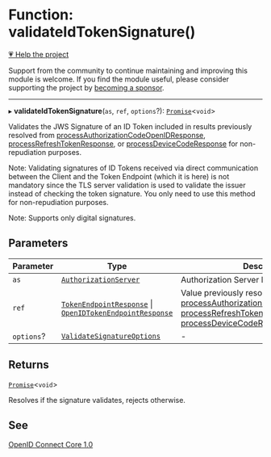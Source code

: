 # Function: validateIdTokenSignature()

[💗 Help the project](https://github.com/sponsors/panva)

Support from the community to continue maintaining and improving this module is welcome. If you find the module useful, please consider supporting the project by [becoming a sponsor](https://github.com/sponsors/panva).

***

▸ **validateIdTokenSignature**(`as`, `ref`, `options`?): [`Promise`](https://developer.mozilla.org/docs/Web/JavaScript/Reference/Global_Objects/Promise)\<`void`\>

Validates the JWS Signature of an ID Token included in results previously resolved from
[processAuthorizationCodeOpenIDResponse](processAuthorizationCodeOpenIDResponse.md), [processRefreshTokenResponse](processRefreshTokenResponse.md), or
[processDeviceCodeResponse](processDeviceCodeResponse.md) for non-repudiation purposes.

Note: Validating signatures of ID Tokens received via direct communication between the Client and
the Token Endpoint (which it is here) is not mandatory since the TLS server validation is used to
validate the issuer instead of checking the token signature. You only need to use this method for
non-repudiation purposes.

Note: Supports only digital signatures.

## Parameters

| Parameter | Type | Description |
| ------ | ------ | ------ |
| `as` | [`AuthorizationServer`](../interfaces/AuthorizationServer.md) | Authorization Server Metadata. |
| `ref` | [`TokenEndpointResponse`](../interfaces/TokenEndpointResponse.md) \| [`OpenIDTokenEndpointResponse`](../interfaces/OpenIDTokenEndpointResponse.md) | Value previously resolved from [processAuthorizationCodeOpenIDResponse](processAuthorizationCodeOpenIDResponse.md), [processRefreshTokenResponse](processRefreshTokenResponse.md), or [processDeviceCodeResponse](processDeviceCodeResponse.md). |
| `options`? | [`ValidateSignatureOptions`](../interfaces/ValidateSignatureOptions.md) | - |

## Returns

[`Promise`](https://developer.mozilla.org/docs/Web/JavaScript/Reference/Global_Objects/Promise)\<`void`\>

Resolves if the signature validates, rejects otherwise.

## See

[OpenID Connect Core 1.0](https://openid.net/specs/openid-connect-core-1_0.html#IDTokenValidation)
